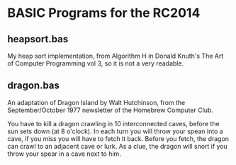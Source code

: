 BASIC Programs for the RC2014
=============================

heapsort.bas
------------

My heap sort implementation, from Algorithm H in Donald Knuth's 
The Art of Computer Programming vol 3, so it is not a very readable.

dragon.bas
-----------

An adaptation of Dragon Island by Walt Hutchinson, from the September/October
1977 newsletter of the Homebrew Computer Club.

You have to kill a dragon crawling in 10 interconnected caves, before the sun
sets down (at 8 o'clock). In each turn you will throw your spean into a cave,
if you miss you will have to fetch it back. Before you fetch, the dragon can
crawl to an adjacent cave or lurk. As a clue, the dragon will snort if you throw
your spear in a cave next to him.

